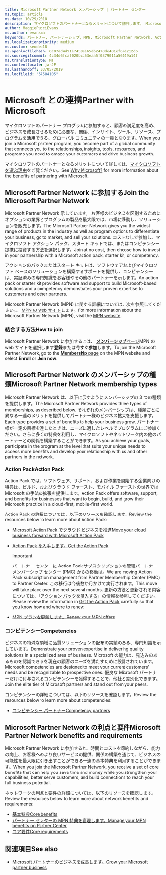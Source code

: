 ```yaml
---
title: Microsoft Partner Network メンバーシップ | パートナー センター
ms.topic: article
ms.date: 10/29/2018
description: マイクロソフトのパートナーとなるメリットについて説明します。 Microsoft Partner Network 示しています。 お客様のビジネスを区別するためにオプションの業界とプログラムの製品を最大限では、市場に移動し、ソリューションを販売します。
author: MaggiePucciEvans
ms.author: evansma
keywords: パートナー, パートナーシップ, MPN, Microsoft Partner Network, Action Pack, MAPS, Action Pack のサブスクリプション, 特典, MPN 特典, メンバーシップ, Silver コンピテンシー, Gold コンピテンシー
ms.localizationpriority: medium
ms.custom: seodec18
ms.openlocfilehash: 8c07ad4d91e74599e65ab2478de481ef6ca212d6
ms.sourcegitcommit: 4c34d6fcaf020bcc53eaa5f0379011a56149a14f
ms.translationtype: MT
ms.contentlocale: ja-JP
ms.lasthandoff: 03/05/2019
ms.locfileid: "57584105"
---
```

# <a name="partner-with-microsoft"></a><span data-ttu-id="e5844-105">Microsoft との連携</span><span class="sxs-lookup"><span data-stu-id="e5844-105">Partner with Microsoft</span></span>

<span data-ttu-id="e5844-106">マイクロソフトのパートナー プログラムに参加すると、顧客の満足度を高め、ビジネスを成長させるために必要な、関係、インサイト、ツール、リソース、プログラムを活用できる、グローバル コミュニティの一員となります。</span><span class="sxs-lookup"><span data-stu-id="e5844-106">When you join a Microsoft partner program, you become part of a global community that connects you to the relationships, insights, tools, resources, and programs you need to amaze your customers and drive business growth.</span></span>

<span data-ttu-id="e5844-107">マイクロソフトのパートナーとなるメリットについて詳しくは、[マイクロソフトを選ぶ理由](https://partner.microsoft.com/business-opportunities/why-microsoft)をご覧ください。</span><span class="sxs-lookup"><span data-stu-id="e5844-107">See [Why Microsoft?](https://partner.microsoft.com/business-opportunities/why-microsoft) for more information about the benefits of partnering with Microsoft.</span></span> 

## <a name="join-the-microsoft-partner-network"></a><span data-ttu-id="e5844-108">Microsoft Partner Network に参加する</span><span class="sxs-lookup"><span data-stu-id="e5844-108">Join the Microsoft Partner Network</span></span>

<!-- 12/5/18 The content below was copied and pasted directly from the Membership page of the MPN site (https://partner.microsoft.com/en-us/membership)-->

<span data-ttu-id="e5844-109">Microsoft Partner Network 示しています。 お客様のビジネスを区別するためにオプションの業界とプログラムの製品を最大限では、市場に移動し、ソリューションを販売します。</span><span class="sxs-lookup"><span data-stu-id="e5844-109">The Microsoft Partner Network gives you the widest range of products in the industry as well as program options to differentiate your business, go to market, and sell your solutions.</span></span> <span data-ttu-id="e5844-110">コストなしで参加し、マイクロソフト アクション パック、スタート キットでは、またはコンピテンシー提携に投資する方法を選択します。</span><span class="sxs-lookup"><span data-stu-id="e5844-110">Join at no cost, then choose how to invest in your partnership with a Microsoft action pack, starter kit, or competency.</span></span>

<span data-ttu-id="e5844-111">アクションのパックまたはスタート キットは、ソフトウェアおよびマイクロソフト ベースのソリューションを構築するサポートを提供し、コンピテンシーは、実証済みの専門知識をお客様やその他のパートナーを示します。</span><span class="sxs-lookup"><span data-stu-id="e5844-111">An action pack or starter kit provides software and support to build Microsoft-based solutions and a competency demonstrates your proven expertise to customers and other partners.</span></span>

<span data-ttu-id="e5844-112">Microsoft Partner Network (MPN) に関する詳細については、次を参照してください。、 [MPN の web サイト](https://partner.microsoft.com/commercial)します。</span><span class="sxs-lookup"><span data-stu-id="e5844-112">For more information about the Microsoft Partner Network (MPN), visit the [MPN website](https://partner.microsoft.com/commercial).</span></span>

### <a name="how-to-join"></a><span data-ttu-id="e5844-113">結合する方法</span><span class="sxs-lookup"><span data-stu-id="e5844-113">How to join</span></span>

<span data-ttu-id="e5844-114">Microsoft Partner Network に参加するには、 [**メンバーシップ**ページ](https://partner.microsoft.com/membership)MPN の web サイトを選択します**登録**または**今すぐ参加**します。</span><span class="sxs-lookup"><span data-stu-id="e5844-114">To join the Microsoft Partner Network, go to the [**Membership** page](https://partner.microsoft.com/membership) on the MPN website and select **Enroll** or **Join now**.</span></span>

## <a name="microsoft-partner-network-membership-types"></a><span data-ttu-id="e5844-115">Microsoft Partner Network のメンバーシップの種類</span><span class="sxs-lookup"><span data-stu-id="e5844-115">Microsoft Partner Network membership types</span></span>

<!-- 12/5/18 The content below was copied and pasted directly from the Membership pages of the MPN site (https://partner.microsoft.com/en-us/membership)-->

<span data-ttu-id="e5844-116">Microsoft Partner Network は、以下に示すようにメンバーシップの 3 つの種類を提供します。</span><span class="sxs-lookup"><span data-stu-id="e5844-116">The Microsoft Partner Network provides three types of memberships, as described below.</span></span> <span data-ttu-id="e5844-117">それぞれのメンバーシップは、種類ごとに異なる一連のメリットを提供してパートナー様のビジネス拡大を支援します。</span><span class="sxs-lookup"><span data-stu-id="e5844-117">Each type provides a set of benefits to help your business grow.</span></span> <span data-ttu-id="e5844-118">パートナー様が一定の目標を達したときは、ニーズに適したレベルでプログラムにご参加ください。さらに多くの特典を利用し、マイクロソフトやネットワーク内の他のパートナーとの関係を構築することができます。</span><span class="sxs-lookup"><span data-stu-id="e5844-118">As you achieve your goals, participate in the program at the level that suits your unique needs to access more benefits and develop your relationship with us and other partners in the network.</span></span>

### <a name="action-pack"></a><span data-ttu-id="e5844-119">Action Pack</span><span class="sxs-lookup"><span data-stu-id="e5844-119">Action Pack</span></span>

<span data-ttu-id="e5844-120">Action Pack では、ソフトウェア、サポート、および作業を開始する企業向けの特典は、ビルド、およびクラウド ファースト、モバイル ファーストの世界では Microsoft の手法の拡張を提供します。</span><span class="sxs-lookup"><span data-stu-id="e5844-120">Action Pack offers software, support, and benefits for businesses that want to begin, build, and grow their Microsoft practice in a cloud-first, mobile-first world.</span></span> 

<span data-ttu-id="e5844-121">Action Pack の詳細については、以下のリソースを確認します。</span><span class="sxs-lookup"><span data-stu-id="e5844-121">Review the resources below to learn more about Action Pack:</span></span>

- [<span data-ttu-id="e5844-122">Microsoft Action Pack でクラウド ビジネスを推進</span><span class="sxs-lookup"><span data-stu-id="e5844-122">Move your cloud business forward with Microsoft Action Pack</span></span>](https://partner.microsoft.com/membership/action-pack)
- [<span data-ttu-id="e5844-123">Action Pack を入手します。</span><span class="sxs-lookup"><span data-stu-id="e5844-123">Get the Action Pack</span></span>](mpn-get-action-pack.md)
  
    >[!IMPORTANT]
    ><span data-ttu-id="e5844-124">パートナー センターに Action Pack サブスクリプションの管理パートナー メンバーシップ センター (PMC) からの移動は。</span><span class="sxs-lookup"><span data-stu-id="e5844-124">We are moving Action Pack subscription management from Partner Membership Center (PMC) to Partner Center.</span></span> <span data-ttu-id="e5844-125">この移行は今後数か月かけて実行されます。</span><span class="sxs-lookup"><span data-stu-id="e5844-125">This move will take place over the next several months.</span></span> <span data-ttu-id="e5844-126">更新の方法と更新される内容については、「[アクション パックを購入する](mpn-get-action-pack.md)」の情報を参照してください。</span><span class="sxs-lookup"><span data-stu-id="e5844-126">Please review the information in [Get the Action Pack](mpn-get-action-pack.md) carefully so that you know how and where to renew.</span></span>  

- [<span data-ttu-id="e5844-127">MPN プランを更新します。</span><span class="sxs-lookup"><span data-stu-id="e5844-127">Renew your MPN offers</span></span>](renew-mpn-offers.md)

### <a name="competencies"></a><span data-ttu-id="e5844-128">コンピテンシー</span><span class="sxs-lookup"><span data-stu-id="e5844-128">Competencies</span></span>

<span data-ttu-id="e5844-129">ビジネスの特殊な領域に品質ソリューションの配布の実績のある、専門知識を示しています。</span><span class="sxs-lookup"><span data-stu-id="e5844-129">Demonstrate your proven expertise in delivering quality solutions in a specialized area of business.</span></span> <span data-ttu-id="e5844-130">Microsoft の能力は、見込みのあるものを認識できるを現在の顧客のニーズを満たすために設計されています。</span><span class="sxs-lookup"><span data-stu-id="e5844-130">Microsoft competencies are designed to meet your current customers’ needs and be recognizable to prospective ones.</span></span> <span data-ttu-id="e5844-131">優良な Microsoft パートナーだけに付与されるコンピテンシーを獲得することで、他社と差別化できます。</span><span class="sxs-lookup"><span data-stu-id="e5844-131">Join the elite tier of Microsoft partners and stand out from your peers.</span></span>

<span data-ttu-id="e5844-132">コンピテンシーの詳細については、以下のリソースを確認します。</span><span class="sxs-lookup"><span data-stu-id="e5844-132">Review the resources below to learn more about competencies:</span></span>

- [<span data-ttu-id="e5844-133">コンピテンシー パートナー</span><span class="sxs-lookup"><span data-stu-id="e5844-133">Competency partners</span></span>](https://partner.microsoft.com/membership/competencies)

## <a name="microsoft-partner-network-benefits-and-requirements"></a><span data-ttu-id="e5844-134">Microsoft Partner Network の利点と要件</span><span class="sxs-lookup"><span data-stu-id="e5844-134">Microsoft Partner Network benefits and requirements</span></span>

<span data-ttu-id="e5844-135">Microsoft Partner Network に参加すると、時間とコストを節約しながら、能力の向上、お客様へのより良いサービスの提供、関係の構築を通じて、ビジネスの可能性を最大限に引き出すことができる一連の基本特典を利用することができます。</span><span class="sxs-lookup"><span data-stu-id="e5844-135">When you join the Microsoft Partner Network, you receive a set of core benefits that can help you save time and money while you strengthen your capabilities, better serve customers, and build connections to reach your full business potential.</span></span>

<span data-ttu-id="e5844-136">ネットワークの利点と要件の詳細については、以下のリソースを確認します。</span><span class="sxs-lookup"><span data-stu-id="e5844-136">Review the resources below to learn more about network benefits and requirements:</span></span>

- [<span data-ttu-id="e5844-137">基本特典</span><span class="sxs-lookup"><span data-stu-id="e5844-137">Core benefits</span></span>](https://partner.microsoft.com/en-us/membership/core-benefits#simple-tab-content-1)
- [<span data-ttu-id="e5844-138">パートナー センターの MPN 特典を管理します。</span><span class="sxs-lookup"><span data-stu-id="e5844-138">Manage your MPN benefits on Partner Center</span></span>](manage-your-partner-network-benefits.md)
- [<span data-ttu-id="e5844-139">コア要件</span><span class="sxs-lookup"><span data-stu-id="e5844-139">Core requirements</span></span>](https://partner.microsoft.com/en-us/membership/core-benefits#simple-tab-content-2)

## <a name="see-also"></a><span data-ttu-id="e5844-140">関連項目</span><span class="sxs-lookup"><span data-stu-id="e5844-140">See also</span></span>
- [<span data-ttu-id="e5844-141">Microsoft パートナーのビジネスを成長します。</span><span class="sxs-lookup"><span data-stu-id="e5844-141">Grow your Microsoft partner business</span></span>](grow-your-business.md)
